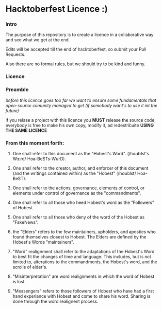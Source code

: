 # Hacktoberfest Licence :)

### Intro
The purpose of this repository is to create a licence in a collaborative way and see what we get at the end.

Edits will be accepted till the end of hacktoberfest, so submit your Pull Requests. 

Also there are no formal rules, but we should try to be kind and funny. 

### Licence

### Preamble
*before this licence goes too far we want to ensure some fundamentals that open-source comunity managed to get (if somobody want's to use it int the future)*

If you relase a project with this licence you **MUST** release the source code, everybody is free to make his own copy, modify it, ad redestribuite **USING THE SAME LICENCE**     

### From this moment forth:


1. One shall refer to this document as the "Hobest's Word". (/hoʊbIst's Wɜːrd/    Hoa-BeSTs-WurD).

2. One shall refer to the creator, author, and enforcer of this document (and the writings contained within) as the "Hobest" (/hoʊbIst/    Hoa-BeST).

3. One shall refer to the actions, governance, elements of control, or elements under control of governance as the "commandments".

4. One shall refer to all those who heed Hobest's word as the "Followers" of Hobest.

5. One shall refer to all those who deny of the word of the Hobest as "FakeNews". 

6. the "Elders" refers to the few maintainers, upholders, and aposties who found themselves closest to Hobest. The Elders are defined by the Hobest's Words "maintainers".

7. "Word" realignment shall refer to the adaptations of the Hobest's Word to best fit the changes of time and language. This includes, but is not limited to, alterations to the commandments, the Hobest's word, and the scrolls of elder's.

8. "Misinterpretation" are word realignments in which the word of Hobest is lost.

9. "Messengers" refers to those followers of Hobest who have had a first hand experiance with Hobest and come to share his word. Sharing is done through the word realignent process.
